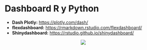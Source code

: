 # Dashboard R y Python

- **Dash Plotly:** https://plotly.com/dash/
- **flexdashboard:** https://rmarkdown.rstudio.com/flexdashboard/
- **Shinydashboard:** https://rstudio.github.io/shinydashboard/

<center>
<img src = "https://lh3.googleusercontent.com/proxy/Bf5b8Ev9aRLI3se-r5UDK7gwScwqFgVmD6_wbJiBwBp4eaWBSNVCJDcBPOMhat_-2Owu6bsc9wsdLKvECm4U_GY"/>
</center>